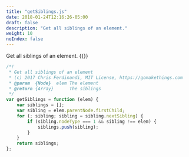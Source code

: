 ```yaml
---
title: "getSiblings.js"
date: 2018-01-24T12:16:26-05:00
draft: false
description: "Get all siblings of an element."
weight: 10
noIndex: false
---
```


Get all siblings of an element. {{<learn-how hash="get-sibling-elements">}}

```js
/*!
 * Get all siblings of an element
 * (c) 2017 Chris Ferdinandi, MIT License, https://gomakethings.com
 * @param  {Node}  elem The element
 * @return {Array}      The siblings
 */
var getSiblings = function (elem) {
	var siblings = [];
	var sibling = elem.parentNode.firstChild;
	for (; sibling; sibling = sibling.nextSibling) {
		if (sibling.nodeType === 1 && sibling !== elem) {
			siblings.push(sibling);
		}
	}
	return siblings;
};
```